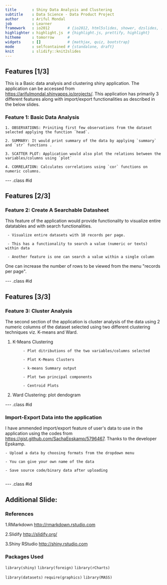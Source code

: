```yaml
---
title       : Shiny Data Analysis and Clustering
subtitle    : Data Science - Data Product Project
author      : Ariful Mondal
job         : Learner
framework   : io2012        # {io2012, html5slides, shower, dzslides, ...}
highlighter : highlight.js  # {highlight.js, prettify, highlight}
hitheme     : tomorrow      # 
widgets     : []            # {mathjax, quiz, bootstrap}
mode        : selfcontained # {standalone, draft}
knit        : slidify::knit2slides
---
```


## Features [1/3]

This is a Basic data analysis and clustering shiny application. The application can be accessed from <https://arifulmondal.shinyapps.io/projects/>. This application has primarily 3 different features along with import/export functionalities as described in the below slides.

### Feature 1: Basic Data Analysis

```
1. OBSERVATIONS: Priniting first few observations from the dataset selected applying the function `head`. 

2. SUMMARY: It would print summary of the data by applying `summary` and `str` functions .

3. SCATTER PLOT: Application would also plot the relations between the variables/columns using `plot`

4. CORRELATION: Calculates correlations using `cor` functions on numeric columns.
```

--- .class #id 

## Features [2/3]


### Feature 2: Create A Searchable Datasheet

This feature of the application would provide functionality to visualize entire datatables and with search functionalities.

```
 - Visualize entire datasets with 10 records per page.
 
 - This has a functionality to search a value (numeric or texts) within data
 
 - Another feature is one can search a value within a single column

```
One can increase the number of rows to be viewed from the menu "records per page".

--- .class #id 

## Features [3/3]

### Feature 3: Cluster Analysis


The second section of the application is cluster analysis of the data using 2 numeric columns of the dataset selected using two different clustering techniques viz. K-means and Ward.


1. K-Means Clustering 
```
        - Plot ditributions of the two variables/columns selected
        
        - Plot K-Means Clusters 
        
        - k-means Summary output
        
        - Plot two principal components 
        
        - Centroid Plots
```
2. Ward Clustering: plot dendogram



--- .class #id 

### Import-Export Data into the application

I have ammended import/export feature of user's data to use in the application using the codes from <https://gist.github.com/SachaEpskamp/5796467>. Thanks to the developer Epskamp. 

```
- Upload a data by choosing formats from the dropdown menu

- You can give your own name of the data

- Save source code/binary data after uploading


```



--- .class #id 

## Additional Slide: 

### References 

1.RMarkdown <http://rmarkdown.rstudio.com>

2.Slidify <http://slidify.org/>

3.Shiny RStudio <http://shiny.rstudio.com>

### Packages Used

`library(shiny)` `library(foreign)` `library(rCharts)`

`library(datasets)` `require(graphics)` `library(MASS)`




